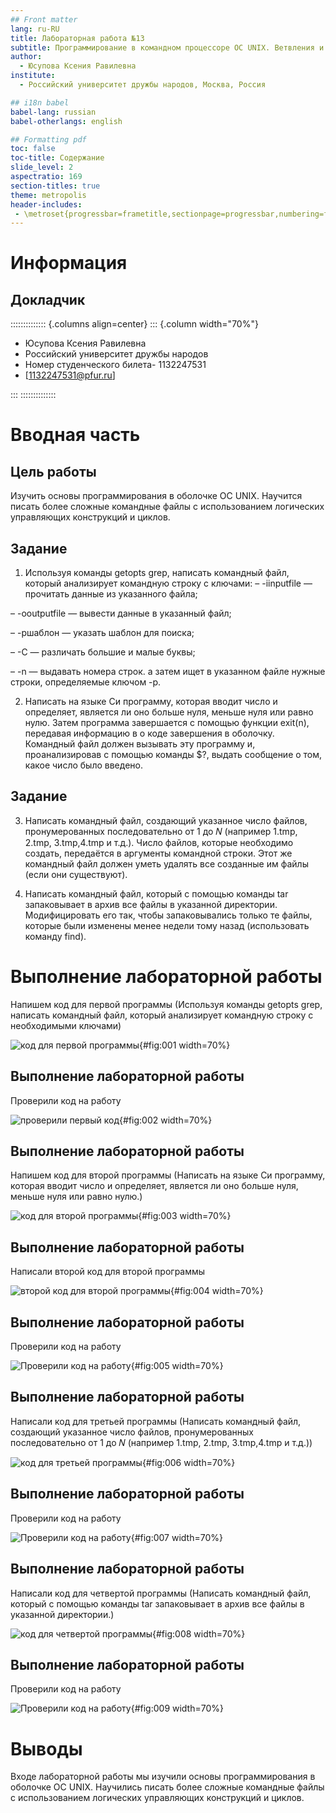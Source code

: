 ```yaml
---
## Front matter
lang: ru-RU
title: Лабораторная работа №13
subtitle: Программирование в командном процессоре ОС UNIX. Ветвления и циклы
author:
  - Юсупова Ксения Равилевна
institute:
  - Российский университет дружбы народов, Москва, Россия

## i18n babel
babel-lang: russian
babel-otherlangs: english

## Formatting pdf
toc: false
toc-title: Содержание
slide_level: 2
aspectratio: 169
section-titles: true
theme: metropolis
header-includes:
 - \metroset{progressbar=frametitle,sectionpage=progressbar,numbering=fraction}
---
```


# Информация

## Докладчик

:::::::::::::: {.columns align=center}
::: {.column width="70%"}

  * Юсупова Ксения Равилевна
  * Российский университет дружбы народов
  * Номер студенческого билета- 1132247531
  * [1132247531@pfur.ru]

:::
::::::::::::::

# Вводная часть

## Цель работы

Изучить основы программирования в оболочке ОС UNIX. Научится писать более сложные командные файлы с использованием логических управляющих конструкций и циклов.

## Задание

1. Используя команды getopts grep, написать командный файл, который анализирует командную строку с ключами:
– -iinputfile — прочитать данные из указанного файла;

– -ooutputfile — вывести данные в указанный файл;

– -pшаблон — указать шаблон для поиска;

– -C — различать большие и малые буквы;

– -n — выдавать номера строк.
а затем ищет в указанном файле нужные строки, определяемые ключом -p.

2. Написать на языке Си программу, которая вводит число и определяет, является ли оно больше нуля, меньше нуля или равно нулю. Затем программа завершается с помощью функции exit(n), передавая информацию в о коде завершения в оболочку. Командный файл должен вызывать эту программу и, проанализировав с помощью команды $?, выдать сообщение о том, какое число было введено.

## Задание

3. Написать командный файл, создающий указанное число файлов, пронумерованных
последовательно от 1 до 𝑁 (например 1.tmp, 2.tmp, 3.tmp,4.tmp и т.д.). Число файлов,
которые необходимо создать, передаётся в аргументы командной строки. Этот же командный файл должен уметь удалять все созданные им файлы (если они существуют).

4. Написать командный файл, который с помощью команды tar запаковывает в архив
все файлы в указанной директории. Модифицировать его так, чтобы запаковывались
только те файлы, которые были изменены менее недели тому назад (использовать
команду find).

# Выполнение лабораторной работы

Напишем код для первой программы (Используя команды getopts grep, написать командный файл, который анализирует командную строку с необходимыми ключами)

![код для первой программы](image/61.png){#fig:001 width=70%}

## Выполнение лабораторной работы

Проверили код на работу 

![проверили первый код](image/62.png){#fig:002 width=70%}

## Выполнение лабораторной работы

Напишем код для второй программы (Написать на языке Си программу, которая вводит число и определяет, является ли оно больше нуля, меньше нуля или равно нулю.)

![код для второй программы](image/63.png){#fig:003 width=70%}

## Выполнение лабораторной работы

Написали второй код для второй программы 

![второй код для второй программы](image/64.png){#fig:004 width=70%}

## Выполнение лабораторной работы

Проверили код на работу 

![Проверили код на работу ](image/65.png){#fig:005 width=70%}

## Выполнение лабораторной работы

Написали код для третьей программы (Написать командный файл, создающий указанное число файлов, пронумерованных последовательно от 1 до 𝑁 (например 1.tmp, 2.tmp, 3.tmp,4.tmp и т.д.))

![код для третьей программы](image/66.png){#fig:006 width=70%}

## Выполнение лабораторной работы

Проверили код на работу 

![Проверили код на работу ](image/67.png){#fig:007 width=70%}

## Выполнение лабораторной работы

Написали код для четвертой программы (Написать командный файл, который с помощью команды tar запаковывает в архив все файлы в указанной директории.) 

![код для четвертой программы](image/68.png){#fig:008 width=70%}

## Выполнение лабораторной работы

Проверили код на работу 

![Проверили код на работу ](image/69.png){#fig:009 width=70%}

# Выводы

Входе лабораторной работы мы изучили основы программирования в оболочке ОС UNIX. Научились писать более сложные командные файлы с использованием логических управляющих конструкций и циклов.

